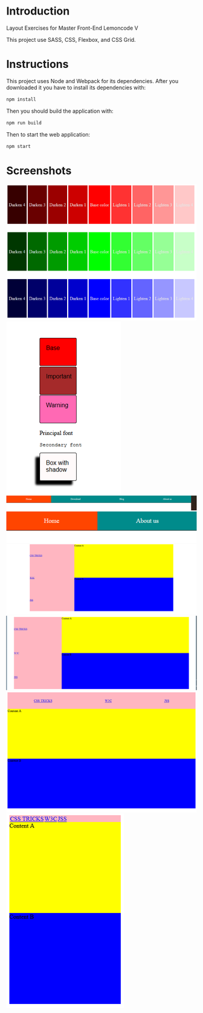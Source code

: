 # Introduction
Layout Exercises for Master Front-End Lemoncode V 

This project use SASS, CSS, Flexbox, and CSS Grid.

# Instructions
This project uses Node and Webpack for its dependencies. After you downloaded it you have to install its dependencies with:

```bash
npm install
```

Then you should build the application with:

```bash
npm run build
```

Then to start the web application:


```bash
npm start
```

# Screenshots
![Capture1](https://raw.githubusercontent.com/sermmor/SASS-and-Layout/master/screenshots/Exercise1.PNG)
![Capture1](https://raw.githubusercontent.com/sermmor/SASS-and-Layout/master/screenshots/Exercise2.PNG)
![Capture1](https://raw.githubusercontent.com/sermmor/SASS-and-Layout/master/screenshots/Exercise3_big_screen.PNG)
![Capture1](https://raw.githubusercontent.com/sermmor/SASS-and-Layout/master/screenshots/Exercise3_small_screen.PNG)
![Capture1](https://raw.githubusercontent.com/sermmor/SASS-and-Layout/master/screenshots/Exercise4_big_screen.PNG)
![Capture1](https://raw.githubusercontent.com/sermmor/SASS-and-Layout/master/screenshots/Exercise4_middle_screen.PNG)
![Capture1](https://raw.githubusercontent.com/sermmor/SASS-and-Layout/master/screenshots/Exercise4_small_screen.PNG)
![Capture1](https://raw.githubusercontent.com/sermmor/SASS-and-Layout/master/screenshots/Exercise4_mobile_screen.PNG)
